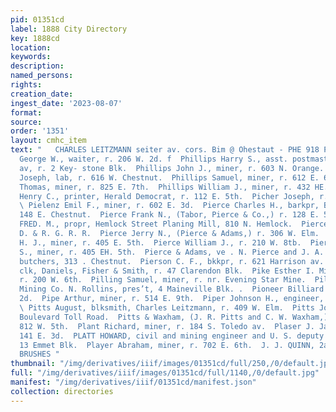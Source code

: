 ```yaml
---
pid: 01351cd
label: 1888 City Directory
key: 1888cd
location: 
keywords: 
description: 
named_persons: 
rights: 
creation_date: 
ingest_date: '2023-08-07'
format: 
source: 
order: '1351'
layout: cmhc_item
text: "   CHARLES LEITZMANN seiter av. cors. Bim @ Ohestaut - PHE 918 PLA  Phillips
  George W., waiter, r. 206 W. 2d. f  Phillips Harry S., asst. postmaster, 604 Harrison
  av, r. 2 Key- stone Blk.  Phillips John J., miner, r. 603 N. Orange.  ’ Phillips
  Joseph, lab, r. 616 W. Chestnut.  Phillips Samuel, miner, r. 612 E. 6th.  Phillips
  Thomas, miner, r. 825 E. 7th.  Phillips William J., miner, r. 432 HE. 2d.  Phipps
  Henry C., printer, Herald Democrat, r. 112 E. 5th.  Picher Joseph, r. 126 W. 3d.
  \ Pielenz Emil F., miner, r. 602 E. 3d.  Pierce Charles H., barkpr, B. Leppel, r.
  148 E. Chestnut.  Pierce Frank N., (Tabor, Pierce & Co.,) r. 128 E. 5th.  PIERCE
  FRED. M., propr, Hemlock Street Planing Mill, 810 N. Hemlock.  Pierce G. C., watchman,
  D. & R. G. R. R.  Pierce Jerry N., (Pierce & Adams,) r. 306 W. Elm.  Pierce Joseph
  H. J., miner, r. 405 E. 5th.  Pierce William J., r. 210 W. 8tb.  Pierce William
  S., miner, r. 405 EH. 5th.  Pierce & Adams, ve . N. Pierce and J. A. Adams,) wholesale
  butchers, 313 . Chestnut.  Pierson C. F., bkkpr, r. 621 Harrison av.  Pierson John,
  clk, Daniels, Fisher & Smith, r. 47 Clarendon Blk.  Pike Esther I. Miss, dressmkr,
  r. 200 W. 6th.  Pilling Samuel, miner, r. nr. Evening Star Mine.  Pilot Temple Gold
  Mining Co. N. Rollins, pres’t, 4 Maineville Blk. .  Pioneer Billiard Hall, 118 W.
  2d.  Pipe Arthur, miner, r. 514 E. 9th.  Piper Johnson H., engineer, r. 708 E. 6th.
  \ Pitts August, blksmith, Charles Leitzmann, r. 409 W. Elm.  Pitts Joseph R., collector,
  Boulevard Toll Road.  Pitts & Waxham, (J. R. Pitts and C. W. Waxham,) wood yard,
  812 W. 5th.  Plant Richard, miner, r. 184 S. Toledo av.  Plaser J. Jacob, lab, bds.
  141 E. 3d.  PLATT HOWARD, civil and mining engineer and U. S. deputy mineral surveyor,
  13 Emmet Blk.  Player Abraham, miner, r. 702 E. 6th.  J. J. QUINN, 2asr rrera srazzr.
  BRUSHES "
thumbnail: "/img/derivatives/iiif/images/01351cd/full/250,/0/default.jpg"
full: "/img/derivatives/iiif/images/01351cd/full/1140,/0/default.jpg"
manifest: "/img/derivatives/iiif/01351cd/manifest.json"
collection: directories
---
```

